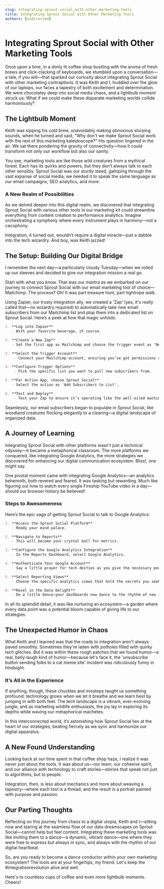 ```yaml
---
slug: integrating-sprout-social-with-other-marketing-tools
title: Integrating Sprout Social with Other Marketing Tools
authors: [undirected]
---
```



# Integrating Sprout Social with Other Marketing Tools

Once upon a time, in a dimly lit coffee shop bustling with the aroma of fresh brews and click-clacking of keyboards, we stumbled upon a conversation—a tale, if you will—that sparked our curiosity about integrating Sprout Social with other marketing contraptions. It was Keith and I, huddled over the glow of our laptops, our faces a tapestry of both excitement and determination. We were chocolatey deep into social media chaos, and a lightbulb moment struck us: What if we could make these disparate marketing worlds collide harmoniously?

## The Lightbulb Moment

Keith was sipping his cold brew, unavoidably making obnoxious slurping sounds, when he turned and said, "Why don't we make Sprout Social work with the rest of this marketing kaleidoscope?" His question lingered in the air. We sat there pondering the gravity of connectivity—how it could transform not only our workflow but also our sanity.

You see, marketing tools are like those wild creatures from a mythical forest. Each has its quirks and powers, but they don’t always talk to each other sensibly. Sprout Social was our sturdy steed, galloping through the vast expanse of social media; we needed it to speak the same language as our email campaigns, SEO analytics, and more.

### A New Realm of Possibilities

As we delved deeper into this digital realm, we discovered that integrating Sprout Social with various other tools in our marketing kit could streamline everything from content creation to performance analytics. Imagine orchestrating a symphony where every instrument plays in harmony—not a cacophony.

Integration, it turned out, wouldn’t require a digital miracle—just a dabble into the tech wizardry. And boy, was Keith jazzed!

## The Setup: Building Our Digital Bridge

I remember the next day—a particularly cloudy Tuesday—when we rolled up our sleeves and decided to give our integration mission a real go.

Start with what you know. That was our mantra as we embarked on our journey to connect Sprout Social with our email marketing tool of choice—Mailchimp. The process? Oh! It was part treasure hunt, part tightrope walk. 

Using Zapier, our trusty integration ally, we created a 'Zap’ (yes, it's really called that—no wizardry required) to automatically take new email subscribers from our Mailchimp list and plop them into a dedicated list on Sprout Social. Here’s a peek at how that magic unfolds:

```markdown
1. **Log into Zapier** 
   - With your favorite beverage, of course.

2. **Create a New Zap**
   - Set the first app as Mailchimp and choose the trigger event as 'New Subscriber'.

3. **Select the Trigger Account**
    - Connect your Mailchimp account, ensuring you’ve got permissions all set.

4. **Configure Trigger Options**
    - Pick the specific list you want to pull new subscribers from.

5. **For Action App, choose Sprout Social**
   - Select the action as 'Add Subscribers to List'.

6. **Test and Deploy** 
    - Test your Zap to ensure it’s operating like the well-oiled machine it’s supposed to be, then sit back and sip on your next delightful cup as it all works automatically.
```

Seamlessly, our email subscribers began to populate in Sprout Social, like woodland creatures flocking elegantly to a clearing—a digital landscape of organized data.

## A Journey of Learning

Integrating Sprout Social with other platforms wasn't just a technical odyssey—it became a metaphorical classroom. The more platforms we conquered, like integrating Google Analytics, the more strategies we discovered for enhancing our digital communication ecosystem. Bliss!, one might say.

One pivotal moment came with integrating Google Analytics—an analytics behemoth, both revered and feared. It was tasking but rewarding. Much like figuring out how to watch every single Fireship YouTube video in a day—should our browser history be believed!

### Steps to Awesomeness

Here’s the epic saga of getting Sprout Social to talk to Google Analytics:

```markdown
1. **Access the Sprout Social Platform**
   - Ready your mind palace.

2. **Navigate to Reports**
   - This will become your crystal ball for metrics.

3. **Configure the Google Analytics Integration**
   - In the Reports Dashboard, select Google Analytics. 

4. **Authenticate Your Google Account**
   - Say a little prayer for tech deities as you give the necessary permissions.

5. **Select Reporting Views**
   - Choose the specific analytics views that hold the secrets you seek.

6. **Revel in the Data Delight**
   - Do a little dance—your dashboards now dance to the rhythm of new insights.
```

In all its splendid detail, it was like nurturing an ecosystem—a garden where every data point was a potential bloom capable of giving life to our strategies.

## The Unexpected Humor in Chaos

What Keith and I learned was that the roads to integration aren't always paved smoothly. Sometimes they're laden with potholes filled with quirky tech glitches. But it was within these rough patches that we found humor—a real, belly-laugh kind of humor—because let's face it, the 'unsubscribe button sending folks to a cat meme site' incident was ridiculously funny in hindsight.

### It’s All in the Experience

If anything, though, these chuckles and missteps taught us something profound: technology grows when we let it breathe and we learn best by jumping in with both feet. The tech landscape is a vibrant, ever-evolving jungle, and as marketing wildlife enthusiasts, the joy lay in exploring its depths while waving our metaphorical machetes.

In this interconnected world, it’s astonishing how Sprout Social lies at the heart of our strategies, beating fiercely as we sync and harmonize our digital apparatus.

## A New Found Understanding

Looking back at our time spent in that coffee shop haze, I realize it was never just about the tools. It was about us—our team, our cohesive spirit, and our alliance with technology to craft stories—stories that speak not just to algorithms, but to people.

Integration, then, is less about mechanics and more about weaving a tapestry—where each tool is a thread, and the result is a portrait painted with purpose and passion.

## Our Parting Thoughts

Reflecting on this journey from chaos to a digital utopia, Keith and I—sitting now and staring at the seamless flow of our data dreamscapes on Sprout Social—cannot help but feel content. Integrating these marketing tools was like inviting them to a dance—a dynamic, vibrant dance—one where they were free to express but always in sync, and always with the rhythm of our digital heartbeat.

So, are you ready to become a dance conductor within your own marketing ecosystem? The tools are at your fingertips, my friend. Let's keep the #integrationrevolution alive and well.

Here's to countless cups of coffee and even more lightbulb moments. Cheers!